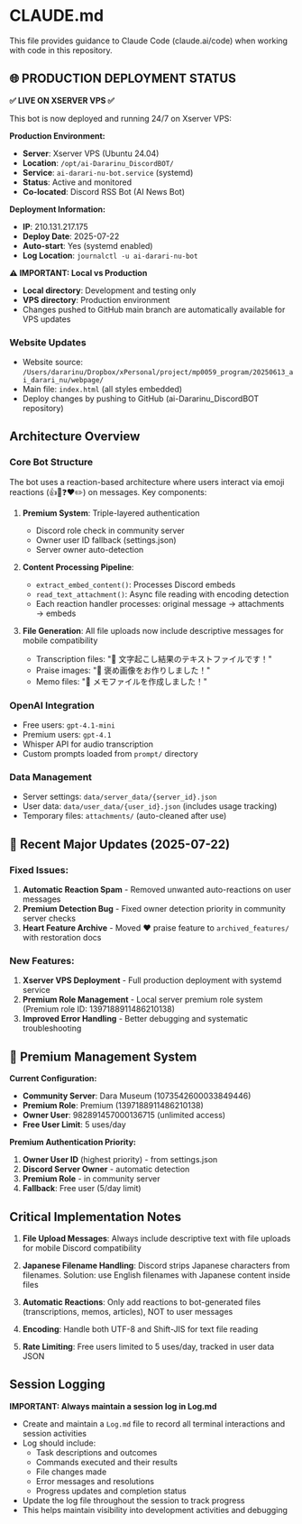 # CLAUDE.md

This file provides guidance to Claude Code (claude.ai/code) when working with code in this repository.

## 🌐 PRODUCTION DEPLOYMENT STATUS

**✅ LIVE ON XSERVER VPS ✅**

This bot is now deployed and running 24/7 on Xserver VPS:

**Production Environment:**
- **Server**: Xserver VPS (Ubuntu 24.04)  
- **Location**: `/opt/ai-Dararinu_DiscordBOT/`
- **Service**: `ai-darari-nu-bot.service` (systemd)
- **Status**: Active and monitored
- **Co-located**: Discord RSS Bot (AI News Bot)

**Deployment Information:**
- **IP**: 210.131.217.175
- **Deploy Date**: 2025-07-22
- **Auto-start**: Yes (systemd enabled)
- **Log Location**: `journalctl -u ai-darari-nu-bot`

**⚠️ IMPORTANT: Local vs Production**
- **Local directory**: Development and testing only
- **VPS directory**: Production environment 
- Changes pushed to GitHub main branch are automatically available for VPS updates

### Website Updates
- Website source: `/Users/dararinu/Dropbox/xPersonal/project/mp0059_program/20250613_ai_darari_nu/webpage/`
- Main file: `index.html` (all styles embedded)
- Deploy changes by pushing to GitHub (ai-Dararinu_DiscordBOT repository)

## Architecture Overview

### Core Bot Structure
The bot uses a reaction-based architecture where users interact via emoji reactions (👍🎤❓❤️✏️) on messages. Key components:

1. **Premium System**: Triple-layered authentication
   - Discord role check in community server
   - Owner user ID fallback (settings.json)
   - Server owner auto-detection

2. **Content Processing Pipeline**:
   - `extract_embed_content()`: Processes Discord embeds
   - `read_text_attachment()`: Async file reading with encoding detection
   - Each reaction handler processes: original message → attachments → embeds

3. **File Generation**: All file uploads now include descriptive messages for mobile compatibility
   - Transcription files: "📄 文字起こし結果のテキストファイルです！"
   - Praise images: "🎉 褒め画像をお作りしました！"
   - Memo files: "📝 メモファイルを作成しました！"

### OpenAI Integration
- Free users: `gpt-4.1-mini`
- Premium users: `gpt-4.1`
- Whisper API for audio transcription
- Custom prompts loaded from `prompt/` directory

### Data Management
- Server settings: `data/server_data/{server_id}.json`
- User data: `data/user_data/{user_id}.json` (includes usage tracking)
- Temporary files: `attachments/` (auto-cleaned after use)


## 🔧 Recent Major Updates (2025-07-22)

### **Fixed Issues:**
1. **Automatic Reaction Spam** - Removed unwanted auto-reactions on user messages
2. **Premium Detection Bug** - Fixed owner detection priority in community server checks  
3. **Heart Feature Archive** - Moved ❤️ praise feature to `archived_features/` with restoration docs

### **New Features:**
1. **Xserver VPS Deployment** - Full production deployment with systemd service
2. **Premium Role Management** - Local server premium role system (Premium role ID: 1397188911486210138)
3. **Improved Error Handling** - Better debugging and systematic troubleshooting

## 🎯 Premium Management System

**Current Configuration:**
- **Community Server**: Dara Museum (1073542600033849446) 
- **Premium Role**: Premium (1397188911486210138)
- **Owner User**: 982891457000136715 (unlimited access)
- **Free User Limit**: 5 uses/day

**Premium Authentication Priority:**
1. **Owner User ID** (highest priority) - from settings.json
2. **Discord Server Owner** - automatic detection  
3. **Premium Role** - in community server
4. **Fallback**: Free user (5/day limit)

## Critical Implementation Notes

1. **File Upload Messages**: Always include descriptive text with file uploads for mobile Discord compatibility

2. **Japanese Filename Handling**: Discord strips Japanese characters from filenames. Solution: use English filenames with Japanese content inside files

3. **Automatic Reactions**: Only add reactions to bot-generated files (transcriptions, memos, articles), NOT to user messages

4. **Encoding**: Handle both UTF-8 and Shift-JIS for text file reading

5. **Rate Limiting**: Free users limited to 5 uses/day, tracked in user data JSON

## Session Logging

**IMPORTANT: Always maintain a session log in Log.md**

- Create and maintain a `Log.md` file to record all terminal interactions and session activities
- Log should include:
  - Task descriptions and outcomes
  - Commands executed and their results
  - File changes made
  - Error messages and resolutions
  - Progress updates and completion status
- Update the log file throughout the session to track progress
- This helps maintain visibility into development activities and debugging